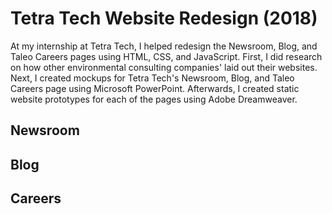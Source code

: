 # Tetra Tech Website Redesign (2018)
At my internship at Tetra Tech, I helped redesign the Newsroom, Blog, and Taleo Careers pages using HTML, CSS, and JavaScript. First, I did research on how other environmental consulting companies' laid out their websites. Next, I created mockups for Tetra Tech's Newsroom, Blog, and Taleo Careers page using Microsoft PowerPoint. Afterwards, I created static website prototypes for each of the pages using Adobe Dreamweaver. 

## Newsroom

## Blog

## Careers
